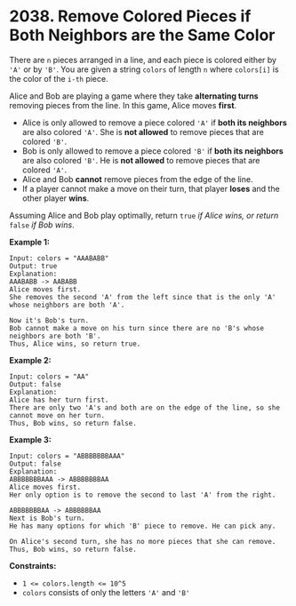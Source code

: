# 2038. Remove Colored Pieces if Both Neighbors are the Same Color

There are `n` pieces arranged in a line, and each piece is colored either by `'A'` or by `'B'`. You are given a string `colors` of length `n` where `colors[i]` is the color of the `i-th` piece.

Alice and Bob are playing a game where they take **alternating turns** removing pieces from the line. In this game, Alice moves **first**.

- Alice is only allowed to remove a piece colored `'A'` if **both its neighbors** are also colored `'A'`. She is **not allowed** to remove pieces that are colored `'B'`.
- Bob is only allowed to remove a piece colored `'B'` if **both its neighbors** are also colored `'B'`. He is **not allowed** to remove pieces that are colored `'A'`.
- Alice and Bob **cannot** remove pieces from the edge of the line.
- If a player cannot make a move on their turn, that player **loses** and the other player **wins**.

Assuming Alice and Bob play optimally, return `true` *if Alice wins, or return* `false` *if Bob wins*.

**Example 1:**

```()
Input: colors = "AAABABB"
Output: true
Explanation:
AAABABB -> AABABB
Alice moves first.
She removes the second 'A' from the left since that is the only 'A' whose neighbors are both 'A'.

Now it's Bob's turn.
Bob cannot make a move on his turn since there are no 'B's whose neighbors are both 'B'.
Thus, Alice wins, so return true.
```

**Example 2:**

```()
Input: colors = "AA"
Output: false
Explanation:
Alice has her turn first.
There are only two 'A's and both are on the edge of the line, so she cannot move on her turn.
Thus, Bob wins, so return false.
```

**Example 3:**

```()
Input: colors = "ABBBBBBBAAA"
Output: false
Explanation:
ABBBBBBBAAA -> ABBBBBBBAA
Alice moves first.
Her only option is to remove the second to last 'A' from the right.

ABBBBBBBAA -> ABBBBBBAA
Next is Bob's turn.
He has many options for which 'B' piece to remove. He can pick any.

On Alice's second turn, she has no more pieces that she can remove.
Thus, Bob wins, so return false.
```

**Constraints:**

- `1 <= colors.length <= 10^5`
- `colors` consists of only the letters `'A'` and `'B'`
